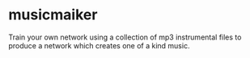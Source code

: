 # musicmaiker
Train your own network using a collection of mp3 instrumental files to produce a network which creates one of a kind music.
